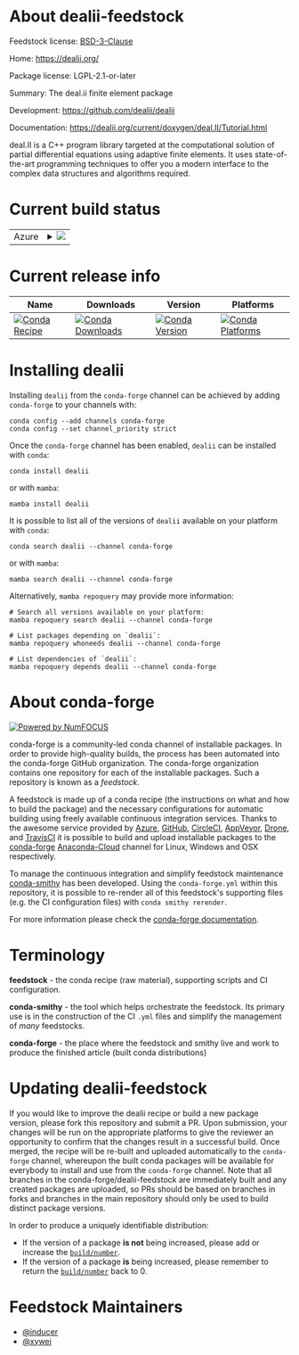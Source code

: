About dealii-feedstock
======================

Feedstock license: [BSD-3-Clause](https://github.com/conda-forge/dealii-feedstock/blob/main/LICENSE.txt)

Home: https://dealii.org/

Package license: LGPL-2.1-or-later

Summary: The deal.ii finite element package

Development: https://github.com/dealii/dealii

Documentation: https://dealii.org/current/doxygen/deal.II/Tutorial.html

deal.II is a C++ program library targeted at the computational solution of
partial differential equations using adaptive finite elements. It uses
state-of-the-art programming techniques to offer you a modern interface to
the complex data structures and algorithms required.


Current build status
====================


<table>
    
  <tr>
    <td>Azure</td>
    <td>
      <details>
        <summary>
          <a href="https://dev.azure.com/conda-forge/feedstock-builds/_build/latest?definitionId=6667&branchName=main">
            <img src="https://dev.azure.com/conda-forge/feedstock-builds/_apis/build/status/dealii-feedstock?branchName=main">
          </a>
        </summary>
        <table>
          <thead><tr><th>Variant</th><th>Status</th></tr></thead>
          <tbody><tr>
              <td>linux_64_python3.10.____cpython</td>
              <td>
                <a href="https://dev.azure.com/conda-forge/feedstock-builds/_build/latest?definitionId=6667&branchName=main">
                  <img src="https://dev.azure.com/conda-forge/feedstock-builds/_apis/build/status/dealii-feedstock?branchName=main&jobName=linux&configuration=linux%20linux_64_python3.10.____cpython" alt="variant">
                </a>
              </td>
            </tr><tr>
              <td>linux_64_python3.11.____cpython</td>
              <td>
                <a href="https://dev.azure.com/conda-forge/feedstock-builds/_build/latest?definitionId=6667&branchName=main">
                  <img src="https://dev.azure.com/conda-forge/feedstock-builds/_apis/build/status/dealii-feedstock?branchName=main&jobName=linux&configuration=linux%20linux_64_python3.11.____cpython" alt="variant">
                </a>
              </td>
            </tr><tr>
              <td>linux_64_python3.12.____cpython</td>
              <td>
                <a href="https://dev.azure.com/conda-forge/feedstock-builds/_build/latest?definitionId=6667&branchName=main">
                  <img src="https://dev.azure.com/conda-forge/feedstock-builds/_apis/build/status/dealii-feedstock?branchName=main&jobName=linux&configuration=linux%20linux_64_python3.12.____cpython" alt="variant">
                </a>
              </td>
            </tr><tr>
              <td>linux_64_python3.8.____cpython</td>
              <td>
                <a href="https://dev.azure.com/conda-forge/feedstock-builds/_build/latest?definitionId=6667&branchName=main">
                  <img src="https://dev.azure.com/conda-forge/feedstock-builds/_apis/build/status/dealii-feedstock?branchName=main&jobName=linux&configuration=linux%20linux_64_python3.8.____cpython" alt="variant">
                </a>
              </td>
            </tr><tr>
              <td>linux_64_python3.9.____cpython</td>
              <td>
                <a href="https://dev.azure.com/conda-forge/feedstock-builds/_build/latest?definitionId=6667&branchName=main">
                  <img src="https://dev.azure.com/conda-forge/feedstock-builds/_apis/build/status/dealii-feedstock?branchName=main&jobName=linux&configuration=linux%20linux_64_python3.9.____cpython" alt="variant">
                </a>
              </td>
            </tr><tr>
              <td>osx_64_python3.10.____cpython</td>
              <td>
                <a href="https://dev.azure.com/conda-forge/feedstock-builds/_build/latest?definitionId=6667&branchName=main">
                  <img src="https://dev.azure.com/conda-forge/feedstock-builds/_apis/build/status/dealii-feedstock?branchName=main&jobName=osx&configuration=osx%20osx_64_python3.10.____cpython" alt="variant">
                </a>
              </td>
            </tr><tr>
              <td>osx_64_python3.11.____cpython</td>
              <td>
                <a href="https://dev.azure.com/conda-forge/feedstock-builds/_build/latest?definitionId=6667&branchName=main">
                  <img src="https://dev.azure.com/conda-forge/feedstock-builds/_apis/build/status/dealii-feedstock?branchName=main&jobName=osx&configuration=osx%20osx_64_python3.11.____cpython" alt="variant">
                </a>
              </td>
            </tr><tr>
              <td>osx_64_python3.12.____cpython</td>
              <td>
                <a href="https://dev.azure.com/conda-forge/feedstock-builds/_build/latest?definitionId=6667&branchName=main">
                  <img src="https://dev.azure.com/conda-forge/feedstock-builds/_apis/build/status/dealii-feedstock?branchName=main&jobName=osx&configuration=osx%20osx_64_python3.12.____cpython" alt="variant">
                </a>
              </td>
            </tr><tr>
              <td>osx_64_python3.8.____cpython</td>
              <td>
                <a href="https://dev.azure.com/conda-forge/feedstock-builds/_build/latest?definitionId=6667&branchName=main">
                  <img src="https://dev.azure.com/conda-forge/feedstock-builds/_apis/build/status/dealii-feedstock?branchName=main&jobName=osx&configuration=osx%20osx_64_python3.8.____cpython" alt="variant">
                </a>
              </td>
            </tr><tr>
              <td>osx_64_python3.9.____cpython</td>
              <td>
                <a href="https://dev.azure.com/conda-forge/feedstock-builds/_build/latest?definitionId=6667&branchName=main">
                  <img src="https://dev.azure.com/conda-forge/feedstock-builds/_apis/build/status/dealii-feedstock?branchName=main&jobName=osx&configuration=osx%20osx_64_python3.9.____cpython" alt="variant">
                </a>
              </td>
            </tr>
          </tbody>
        </table>
      </details>
    </td>
  </tr>
</table>

Current release info
====================

| Name | Downloads | Version | Platforms |
| --- | --- | --- | --- |
| [![Conda Recipe](https://img.shields.io/badge/recipe-dealii-green.svg)](https://anaconda.org/conda-forge/dealii) | [![Conda Downloads](https://img.shields.io/conda/dn/conda-forge/dealii.svg)](https://anaconda.org/conda-forge/dealii) | [![Conda Version](https://img.shields.io/conda/vn/conda-forge/dealii.svg)](https://anaconda.org/conda-forge/dealii) | [![Conda Platforms](https://img.shields.io/conda/pn/conda-forge/dealii.svg)](https://anaconda.org/conda-forge/dealii) |

Installing dealii
=================

Installing `dealii` from the `conda-forge` channel can be achieved by adding `conda-forge` to your channels with:

```
conda config --add channels conda-forge
conda config --set channel_priority strict
```

Once the `conda-forge` channel has been enabled, `dealii` can be installed with `conda`:

```
conda install dealii
```

or with `mamba`:

```
mamba install dealii
```

It is possible to list all of the versions of `dealii` available on your platform with `conda`:

```
conda search dealii --channel conda-forge
```

or with `mamba`:

```
mamba search dealii --channel conda-forge
```

Alternatively, `mamba repoquery` may provide more information:

```
# Search all versions available on your platform:
mamba repoquery search dealii --channel conda-forge

# List packages depending on `dealii`:
mamba repoquery whoneeds dealii --channel conda-forge

# List dependencies of `dealii`:
mamba repoquery depends dealii --channel conda-forge
```


About conda-forge
=================

[![Powered by
NumFOCUS](https://img.shields.io/badge/powered%20by-NumFOCUS-orange.svg?style=flat&colorA=E1523D&colorB=007D8A)](https://numfocus.org)

conda-forge is a community-led conda channel of installable packages.
In order to provide high-quality builds, the process has been automated into the
conda-forge GitHub organization. The conda-forge organization contains one repository
for each of the installable packages. Such a repository is known as a *feedstock*.

A feedstock is made up of a conda recipe (the instructions on what and how to build
the package) and the necessary configurations for automatic building using freely
available continuous integration services. Thanks to the awesome service provided by
[Azure](https://azure.microsoft.com/en-us/services/devops/), [GitHub](https://github.com/),
[CircleCI](https://circleci.com/), [AppVeyor](https://www.appveyor.com/),
[Drone](https://cloud.drone.io/welcome), and [TravisCI](https://travis-ci.com/)
it is possible to build and upload installable packages to the
[conda-forge](https://anaconda.org/conda-forge) [Anaconda-Cloud](https://anaconda.org/)
channel for Linux, Windows and OSX respectively.

To manage the continuous integration and simplify feedstock maintenance
[conda-smithy](https://github.com/conda-forge/conda-smithy) has been developed.
Using the ``conda-forge.yml`` within this repository, it is possible to re-render all of
this feedstock's supporting files (e.g. the CI configuration files) with ``conda smithy rerender``.

For more information please check the [conda-forge documentation](https://conda-forge.org/docs/).

Terminology
===========

**feedstock** - the conda recipe (raw material), supporting scripts and CI configuration.

**conda-smithy** - the tool which helps orchestrate the feedstock.
                   Its primary use is in the construction of the CI ``.yml`` files
                   and simplify the management of *many* feedstocks.

**conda-forge** - the place where the feedstock and smithy live and work to
                  produce the finished article (built conda distributions)


Updating dealii-feedstock
=========================

If you would like to improve the dealii recipe or build a new
package version, please fork this repository and submit a PR. Upon submission,
your changes will be run on the appropriate platforms to give the reviewer an
opportunity to confirm that the changes result in a successful build. Once
merged, the recipe will be re-built and uploaded automatically to the
`conda-forge` channel, whereupon the built conda packages will be available for
everybody to install and use from the `conda-forge` channel.
Note that all branches in the conda-forge/dealii-feedstock are
immediately built and any created packages are uploaded, so PRs should be based
on branches in forks and branches in the main repository should only be used to
build distinct package versions.

In order to produce a uniquely identifiable distribution:
 * If the version of a package **is not** being increased, please add or increase
   the [``build/number``](https://docs.conda.io/projects/conda-build/en/latest/resources/define-metadata.html#build-number-and-string).
 * If the version of a package **is** being increased, please remember to return
   the [``build/number``](https://docs.conda.io/projects/conda-build/en/latest/resources/define-metadata.html#build-number-and-string)
   back to 0.

Feedstock Maintainers
=====================

* [@inducer](https://github.com/inducer/)
* [@xywei](https://github.com/xywei/)

